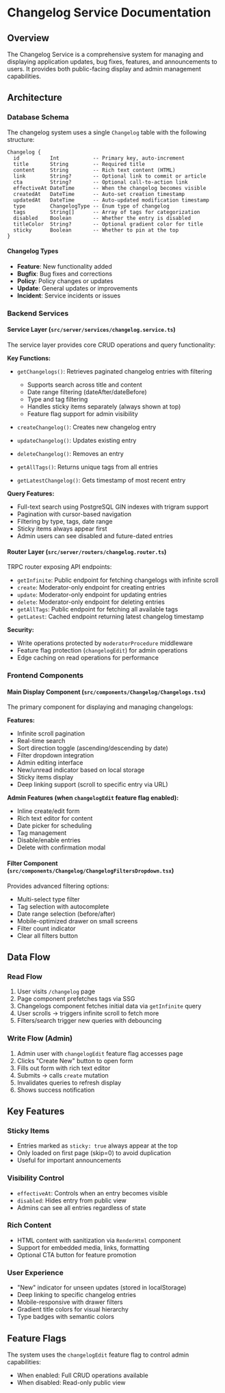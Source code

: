 # Changelog Service Documentation

## Overview
The Changelog Service is a comprehensive system for managing and displaying application updates, bug fixes, features, and announcements to users. It provides both public-facing display and admin management capabilities.

## Architecture

### Database Schema

The changelog system uses a single `Changelog` table with the following structure:

```
Changelog {
  id          Int           -- Primary key, auto-increment
  title       String        -- Required title
  content     String        -- Rich text content (HTML)
  link        String?       -- Optional link to commit or article
  cta         String?       -- Optional call-to-action link
  effectiveAt DateTime      -- When the changelog becomes visible
  createdAt   DateTime      -- Auto-set creation timestamp
  updatedAt   DateTime      -- Auto-updated modification timestamp
  type        ChangelogType -- Enum type of changelog
  tags        String[]      -- Array of tags for categorization
  disabled    Boolean       -- Whether the entry is disabled
  titleColor  String?       -- Optional gradient color for title
  sticky      Boolean       -- Whether to pin at the top
}
```

#### Changelog Types
- **Feature**: New functionality added
- **Bugfix**: Bug fixes and corrections
- **Policy**: Policy changes or updates
- **Update**: General updates or improvements
- **Incident**: Service incidents or issues

### Backend Services

#### Service Layer (`src/server/services/changelog.service.ts`)

The service layer provides core CRUD operations and query functionality:

**Key Functions:**
- `getChangelogs()`: Retrieves paginated changelog entries with filtering
  - Supports search across title and content
  - Date range filtering (dateAfter/dateBefore)
  - Type and tag filtering
  - Handles sticky items separately (always shown at top)
  - Feature flag support for admin visibility
  
- `createChangelog()`: Creates new changelog entry
- `updateChangelog()`: Updates existing entry
- `deleteChangelog()`: Removes an entry
- `getAllTags()`: Returns unique tags from all entries
- `getLatestChangelog()`: Gets timestamp of most recent entry

**Query Features:**
- Full-text search using PostgreSQL GIN indexes with trigram support
- Pagination with cursor-based navigation
- Filtering by type, tags, date range
- Sticky items always appear first
- Admin users can see disabled and future-dated entries

#### Router Layer (`src/server/routers/changelog.router.ts`)

TRPC router exposing API endpoints:

- `getInfinite`: Public endpoint for fetching changelogs with infinite scroll
- `create`: Moderator-only endpoint for creating entries
- `update`: Moderator-only endpoint for updating entries
- `delete`: Moderator-only endpoint for deleting entries
- `getAllTags`: Public endpoint for fetching all available tags
- `getLatest`: Cached endpoint returning latest changelog timestamp

**Security:**
- Write operations protected by `moderatorProcedure` middleware
- Feature flag protection (`changelogEdit`) for admin operations
- Edge caching on read operations for performance

### Frontend Components

#### Main Display Component (`src/components/Changelog/Changelogs.tsx`)

The primary component for displaying and managing changelogs:

**Features:**
- Infinite scroll pagination
- Real-time search
- Sort direction toggle (ascending/descending by date)
- Filter dropdown integration
- Admin editing interface
- New/unread indicator based on local storage
- Sticky items display
- Deep linking support (scroll to specific entry via URL)

**Admin Features (when `changelogEdit` feature flag enabled):**
- Inline create/edit form
- Rich text editor for content
- Date picker for scheduling
- Tag management
- Disable/enable entries
- Delete with confirmation modal

#### Filter Component (`src/components/Changelog/ChangelogFiltersDropdown.tsx`)

Provides advanced filtering options:
- Multi-select type filter
- Tag selection with autocomplete
- Date range selection (before/after)
- Mobile-optimized drawer on small screens
- Filter count indicator
- Clear all filters button

## Data Flow

### Read Flow
1. User visits `/changelog` page
2. Page component prefetches tags via SSG
3. Changelogs component fetches initial data via `getInfinite` query
4. User scrolls → triggers infinite scroll to fetch more
5. Filters/search trigger new queries with debouncing

### Write Flow (Admin)
1. Admin user with `changelogEdit` feature flag accesses page
2. Clicks "Create New" button to open form
3. Fills out form with rich text editor
4. Submits → calls `create` mutation
5. Invalidates queries to refresh display
6. Shows success notification

## Key Features

### Sticky Items
- Entries marked as `sticky: true` always appear at the top
- Only loaded on first page (skip=0) to avoid duplication
- Useful for important announcements

### Visibility Control
- `effectiveAt`: Controls when an entry becomes visible
- `disabled`: Hides entry from public view
- Admins can see all entries regardless of state

### Rich Content
- HTML content with sanitization via `RenderHtml` component
- Support for embedded media, links, formatting
- Optional CTA button for feature promotion

### User Experience
- "New" indicator for unseen updates (stored in localStorage)
- Deep linking to specific changelog entries
- Mobile-responsive with drawer filters
- Gradient title colors for visual hierarchy
- Type badges with semantic colors

## Feature Flags

The system uses the `changelogEdit` feature flag to control admin capabilities:
- When enabled: Full CRUD operations available
- When disabled: Read-only public view
